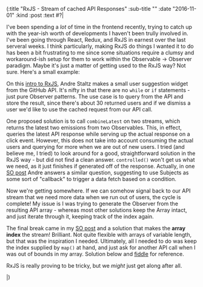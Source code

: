 (:title "RxJS - Stream of cached API Responses"
  :sub-title ""
  :date "2016-11-01"
  :kind :post
  :text #?|

I've been spending a *lot* of time in the frontend recently, trying to catch up with the year-ish worth of developments I haven't been trully involved in. I've been going through React, Redux, and RxJS in earnest over the last serveral weeks. I think particularly, making RxJS do things I wanted it to do has been a bit frustrating to me since some situations require a clumsy and workaround-ish setup for them to work within the Observable -> Observer paradigm. Maybe it's just a matter of getting used to the RxJS way? Not sure. Here's a small example:

On this [intro to RxJS](https://xgrommx.github.io/rx-book/content/guidelines/introduction/index.html), Andre Staltz makes a small user suggestion widget from the GitHub API. It's nifty in that there are no `while` or `if` statements - just pure Observer patterns. The use case is to query from the API and store the result, since there's about 30 returned users and if we dismiss a user we'd like to use the cached request from our API call. 

One proposed solution is to call `combineLatest` on two streams, which returns the latest two emissions from two Observables. This, in effect, queries the latest API response while serving up the actual response on a click event. However, this does not take into account consuming the actual users and querying for more when we are out of new users. I tried (and believe me, I tried) to look around for a good, straightforward solution in the RxJS way - but did not find a clean answer. `controlled()` won't get us what we need, as it just finishes if generated off of the response. Actually, in one [SO post](http://stackoverflow.com/questions/30391212/call-api-repeatedly-until-entire-data-has-been-is-downloaded-data/30427848#30427848) Andre answers a similar question, suggesting to use Subjects as some sort of "callback" to trigger a data fetch based on a condition. 

Now we're getting somewhere. If we can somehow signal back to our API stream that we need more data when we run out of users, the cycle is complete! My issue is I was trying to generate the Observer from the resulting API array - whereas most other solutions keep the Array intact, and just iterate through it, keeping track of the index again.

The final break came in my [SO post](http://stackoverflow.com/questions/40348748/rxjs-consume-api-output-and-re-query-when-cache-is-empty/40359622#40359622) and a solution that makes the **array index** the stream! Brilliant. Not quite flexible with arrays of variable length, but that was the inspiration I needed. Ultimately, all I needed to do was keep the index supplied by `map()` at hand, and just ask for another API call when I was out of bounds in my array. Solution below and [fiddle](https://jsfiddle.net/ctk2bhah/5/) for reference.

RxJS is really proving to be tricky, but we *might* just get along after all.

|)
